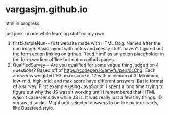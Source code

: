 # vargasjm.github.io
html in progress


just junk i made while learning stuff on my own

1. firstSampleNun--
          first website made with HTML Dog. Named after the nun image. Basic layout with notes and messy stuff.
          haven't figured out the form action linking on github. 'feed.html' as an action placeholder in the form
          worked offline but not on github pages. 
2. QualfiedSurvey-- 
          Are you qualified for some vague thing judged on 4 questions? Based off of https://codepen.io/amyfu/pen/oLChg. 
          Each answer is weighted 1-3, max score is 12 with minimum of 3. Minimum, low-mid, high-mid, and max score have
          different answers. Basic format of a survey. First example using JavaScript. I spent a long time trying to figure
          out why the JS wasn't working until I remembered that HTML wasn't case-sensitive while JS is. It was really just a 
          few tiny things. ID versus Id sucks. 
                Might add selected answers to be like picture cards, like Buzzfeed style. 
